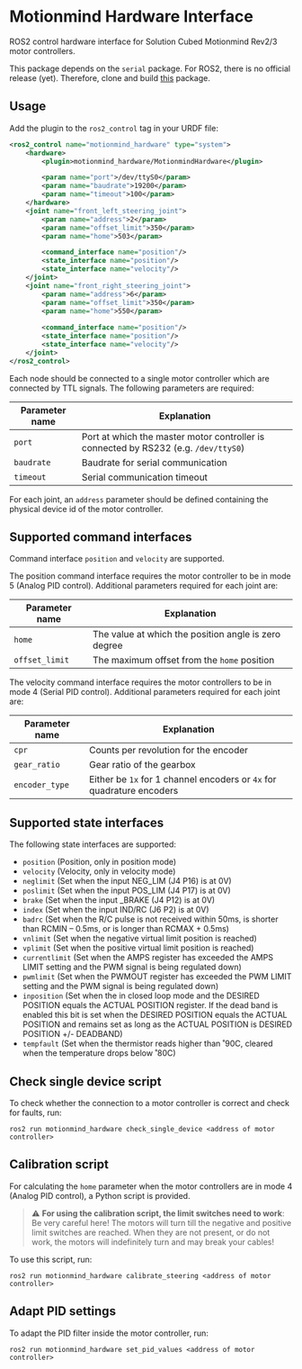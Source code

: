 # Motionmind Hardware Interface
ROS2 control hardware interface for Solution Cubed Motionmind Rev2/3 motor controllers.

This package depends on the `serial` package. For ROS2, there is no official release (yet). Therefore, clone and build [this](https://github.com/iwelch82/serial-ros2) package.

## Usage
Add the plugin to the `ros2_control` tag in your URDF file:
```xml
<ros2_control name="motionmind_hardware" type="system">
    <hardware>
        <plugin>motionmind_hardware/MotionmindHardware</plugin>

        <param name="port">/dev/ttyS0</param>
        <param name="baudrate">19200</param>
        <param name="timeout">100</param>
    </hardware>
    <joint name="front_left_steering_joint">
        <param name="address">2</param>
        <param name="offset_limit">350</param>
        <param name="home">503</param>

        <command_interface name="position"/>
        <state_interface name="position"/>
        <state_interface name="velocity"/>
    </joint>
    <joint name="front_right_steering_joint">
        <param name="address">6</param>
        <param name="offset_limit">350</param>
        <param name="home">550</param>
        
        <command_interface name="position"/>
        <state_interface name="position"/>
        <state_interface name="velocity"/>
    </joint>
</ros2_control>
```

Each node should be connected to a single motor controller which are connected by TTL signals. The following parameters are required:

| Parameter name | Explanation |
|---|---|
| `port` | Port at which the master motor controller is connected by RS232 (e.g. `/dev/ttyS0`) |
| `baudrate` | Baudrate for serial communication |
| `timeout` | Serial communication timeout |

For each joint, an `address` parameter should be defined containing the physical device id of the motor controller.

## Supported command interfaces
Command interface `position` and `velocity` are supported.

The position command interface requires the motor controller to be in mode 5 (Analog PID control). Additional parameters required for each joint are:

| Parameter name | Explanation |
|---|---|
| `home` | The value at which the position angle is zero degree |
| `offset_limit` | The maximum offset from the `home` position |

The velocity command interface requires the motor controllers to be in mode 4 (Serial PID control). Additional parameters required for each joint are:

| Parameter name | Explanation |
|---|---|
| `cpr` | Counts per revolution for the encoder |
| `gear_ratio` | Gear ratio of the gearbox |
| `encoder_type` | Either be `1x` for 1 channel encoders or `4x` for quadrature encoders |

## Supported state interfaces
The following state interfaces are supported:

* `position` (Position, only in position mode)
* `velocity` (Velocity, only in velocity mode)
* `neglimit` (Set when the input NEG_LIM (J4 P16) is at 0V)
* `poslimit` (Set when the input POS_LIM (J4 P17) is at 0V)
* `brake` (Set when the input _BRAKE (J4 P12) is at 0V)
* `index` (Set when the input IND/RC (J6 P2) is at 0V)
* `badrc` (Set when the R/C pulse is not received within 50ms, is shorter than RCMIN – 0.5ms, or is longer than RCMAX + 0.5ms)
* `vnlimit` (Set when the negative virtual limit position is reached)
* `vplimit` (Set when the positive virtual limit position is reached)
* `currentlimit` (Set when the AMPS register has exceeded the AMPS LIMIT setting and the PWM signal is being regulated down)
* `pwmlimit` (Set when the PWMOUT register has exceeded the PWM LIMIT setting and the PWM signal is being regulated down)
* `inposition` (Set when the in closed loop mode and the DESIRED POSITION equals the ACTUAL POSITION register. If the dead band is enabled this bit is set when the DESIRED POSITION equals the ACTUAL POSITION and remains set as long as the ACTUAL POSITION is DESIRED POSITION +/- DEADBAND)
* `tempfault` (Set when the thermistor reads higher than ˚90C, cleared when the temperature drops below ˚80C)

## Check single device script
To check whether the connection to a motor controller is correct and check for faults, run:

```commandline
ros2 run motionmind_hardware check_single_device <address of motor controller>
```

## Calibration script
For calculating the `home` parameter when the motor controllers are in mode 4 (Analog PID control), a Python script is provided.

> :warning: **For using the calibration script, the limit switches need to work**: Be very careful here! The motors will turn till the negative and positive limit switches are reached. When they are not present, or do not work, the motors will indefinitely turn and may break your cables! 

To use this script, run:

```commandline
ros2 run motionmind_hardware calibrate_steering <address of motor controller>
```

## Adapt PID settings
To adapt the PID filter inside the motor controller, run:

```commandline
ros2 run motionmind_hardware set_pid_values <address of motor controller>
```